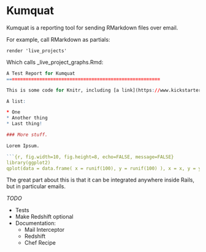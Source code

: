 # Kumquat

Kumquat is a reporting tool for sending RMarkdown files over email.


For example, call RMarkdown as partials:

`render 'live_projects'`

Which calls _live_project_graphs.Rmd:


```r
A Test Report for Kumquat
========================================================

This is some code for Knitr, including [a link](https://www.kickstarter.com).

A list:

* One
* Another thing
* Last thing!

### More stuff.

Lorem Ipsum.

```{r, fig.width=10, fig.height=8, echo=FALSE, message=FALSE}
library(ggplot2)
qplot(data = data.frame( x = runif(100), y = runif(100) ), x = x, y = y)
```

The great part about this is that it can be integrated anywhere inside Rails, but in particular emails.

_TODO_
* Tests
* Make Redshift optional
* Documentation:
    * Mail Interceptor
    * Redshift
    * Chef Recipe
